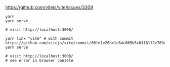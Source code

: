 https://github.com/vitejs/vite/issues/3309

```node
yarn
yarn serve

# visit http://localhost:3000/

yarn link "vite" # with commit https://github.com/vitejs/vite/commit/05fd1e26be1c64c665b5c01161f2e789c1deb6aa
yarn serve

# visit http://localhost:3000/
# see error in browser console
```
